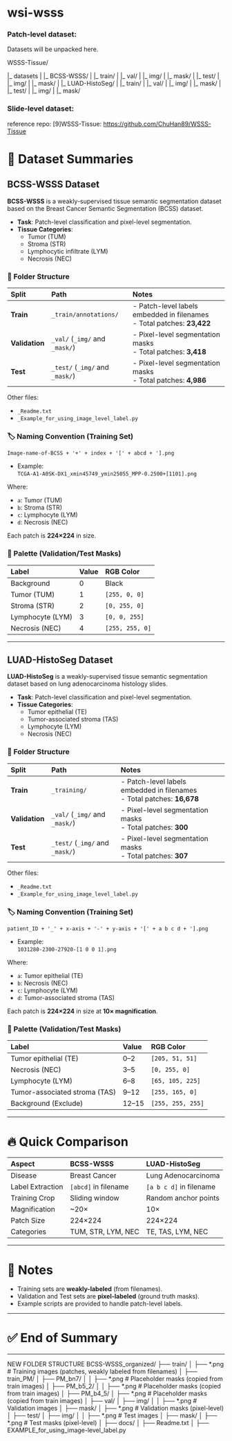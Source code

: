 # wsi-wsss

### Patch-level dataset:
Datasets will be unpacked here.

WSSS-Tissue/

|_ datasets
|     |_ BCSS-WSSS/
|         |_ train/
|         |_ val/
|             |_ img/
|             |_ mask/
|         |_ test/
|             |_ img/
|             |_ mask/
|     |_ LUAD-HistoSeg/
|         |_ train/
|         |_ val/
|             |_ img/
|             |_ mask/
|         |_ test/
|             |_ img/
|             |_ mask/ 


### Slide-level dataset:




reference repo: 
[9]WSSS-Tissue:  https://github.com/ChuHan89/WSSS-Tissue 

# 📄 Dataset Summaries

## BCSS-WSSS Dataset

**BCSS-WSSS** is a weakly-supervised tissue semantic segmentation dataset based on the Breast Cancer Semantic Segmentation (BCSS) dataset.

- **Task**: Patch-level classification and pixel-level segmentation.
- **Tissue Categories**:
  - Tumor (TUM)
  - Stroma (STR)
  - Lymphocytic infiltrate (LYM)
  - Necrosis (NEC)

### 📂 Folder Structure

| Split | Path | Notes |
|:---|:---|:---|
| **Train** | `_train/annotations/` | - Patch-level labels embedded in filenames<br>- Total patches: **23,422** |
| **Validation** | `_val/` (`_img/` and `_mask/`) | - Pixel-level segmentation masks<br>- Total patches: **3,418** |
| **Test** | `_test/` (`_img/` and `_mask/`) | - Pixel-level segmentation masks<br>- Total patches: **4,986** |

Other files:
- `_Readme.txt`
- `_Example_for_using_image_level_label.py`

### 🏷️ Naming Convention (Training Set)

```
Image-name-of-BCSS + '+' + index + '[' + abcd + '].png
```
- Example:  
  `TCGA-A1-A0SK-DX1_xmin45749_ymin25055_MPP-0.2500+[1101].png`

Where:
- `a`: Tumor (TUM)
- `b`: Stroma (STR)
- `c`: Lymphocyte (LYM)
- `d`: Necrosis (NEC)

Each patch is **224×224** in size.

### 🎨 Palette (Validation/Test Masks)

| Label | Value | RGB Color |
|:---|:---|:---|
| Background | 0 | Black |
| Tumor (TUM) | 1 | `[255, 0, 0]` |
| Stroma (STR) | 2 | `[0, 255, 0]` |
| Lymphocyte (LYM) | 3 | `[0, 0, 255]` |
| Necrosis (NEC) | 4 | `[255, 255, 0]` |

---

## LUAD-HistoSeg Dataset

**LUAD-HistoSeg** is a weakly-supervised tissue semantic segmentation dataset based on lung adenocarcinoma histology slides.

- **Task**: Patch-level classification and pixel-level segmentation.
- **Tissue Categories**:
  - Tumor epithelial (TE)
  - Tumor-associated stroma (TAS)
  - Lymphocyte (LYM)
  - Necrosis (NEC)

### 📂 Folder Structure

| Split | Path | Notes |
|:---|:---|:---|
| **Train** | `_training/` | - Patch-level labels embedded in filenames<br>- Total patches: **16,678** |
| **Validation** | `_val/` (`_img/` and `_mask/`) | - Pixel-level segmentation masks<br>- Total patches: **300** |
| **Test** | `_test/` (`_img/` and `_mask/`) | - Pixel-level segmentation masks<br>- Total patches: **307** |

Other files:
- `_Readme.txt`
- `_Example_for_using_image_level_label.py`

### 🏷️ Naming Convention (Training Set)

```
patient_ID + '_' + x-axis + '-' + y-axis + '[' + a b c d + '].png
```
- Example:  
  `1031280-2300-27920-[1 0 0 1].png`

Where:
- `a`: Tumor epithelial (TE)
- `b`: Necrosis (NEC)
- `c`: Lymphocyte (LYM)
- `d`: Tumor-associated stroma (TAS)

Each patch is **224×224** in size at **10× magnification**.

### 🎨 Palette (Validation/Test Masks)

| Label | Value | RGB Color |
|:---|:---|:---|
| Tumor epithelial (TE) | 0–2 | `[205, 51, 51]` |
| Necrosis (NEC) | 3–5 | `[0, 255, 0]` |
| Lymphocyte (LYM) | 6–8 | `[65, 105, 225]` |
| Tumor-associated stroma (TAS) | 9–12 | `[255, 165, 0]` |
| Background (Exclude) | 12–15 | `[255, 255, 255]` |

---

# 🔥 Quick Comparison

| Aspect | BCSS-WSSS | LUAD-HistoSeg |
|:---|:---|:---|
| Disease | Breast Cancer | Lung Adenocarcinoma |
| Label Extraction | `[abcd]` in filename | `[a b c d]` in filename |
| Training Crop | Sliding window | Random anchor points |
| Magnification | ~20× | 10× |
| Patch Size | 224×224 | 224×224 |
| Categories | TUM, STR, LYM, NEC | TE, TAS, LYM, NEC |

---

# 📌 Notes
- Training sets are **weakly-labeled** (from filenames).
- Validation and Test sets are **pixel-labeled** (ground truth masks).
- Example scripts are provided to handle patch-level labels.

---

# ✅ End of Summary

------
NEW FOLDER STRUCTURE
BCSS-WSSS_organized/
├── train/
│   ├── *.png        # Training images (patches, weakly labeled from filenames)
│
├── train_PM/
│   ├── PM_bn7/
│   │   ├── *.png    # Placeholder masks (copied from train images)
│   ├── PM_b5_2/
│   │   ├── *.png    # Placeholder masks (copied from train images)
│   ├── PM_b4_5/
│       ├── *.png    # Placeholder masks (copied from train images)
│
├── val/
│   ├── img/
│   │   ├── *.png    # Validation images
│   ├── mask/
│       ├── *.png    # Validation masks (pixel-level)
│
├── test/
│   ├── img/
│   │   ├── *.png    # Test images
│   ├── mask/
│       ├── *.png    # Test masks (pixel-level)
│
├── docs/
│   ├── Readme.txt
│   ├── EXAMPLE_for_using_image-level_label.py
 

 